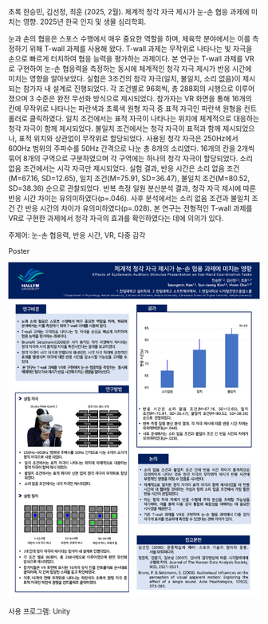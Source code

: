 초록
한승민, 김선정, 최훈 (2025, 2월). 체계적 청각 자극 제시가 눈-손 협응 과제에 미치는 영향. 2025년 한국 인지 및 생물 심리학회.

눈과 손의 협응은 스포스 수행에서 매우 중요한 역할을 하며, 체육학 분야에서는 이를 측정하기 위해 T-wall 과제를 사용해 왔다. T-wall 과제는 무작위로 나타나는 빛 자극을 손으로 빠르게 터치하여 협응 능력을 평가하는 과제이다. 본 연구는 T-wall 과제를 VR로 구현하여 눈-손 협응력을 측정하는 동시에 체계적인 청각 자극 제시가 반응 시간에 미치는 영향을 알아보았다. 실험은 3조건의 청각 자극(일치, 불일치, 소리 없음)이 제시되는 참가자 내 설계로 진행되었다. 각 조건별로 96회씩, 총 288회의 시행으로 이루어졌으며 3 수준은 완전 무선화 방식으로 제시되었다. 참가자는 VR 화면을 통해 16개의 칸에 무작위로 나타나는 파란색과 초록색 원형 자극 중 표적 자극인 파란색 원형을 컨트롤러로 클릭하였다. 일치 조건에서는 표적 자극이 나타나는 위치에 체계적으로 대응하는 청각 자극이 함께 제시되었다. 불일치 조건에서는 청각 자극이 표적과 함께 제시되었으나, 표적 위치와 상관없이 무작위로 할당되었다. 사용된 청각 자극은 250Hz에서 600Hz 범위의 주파수를 50Hz 간격으로 나눈 총 8개의 소리였다. 16개의 칸을 2개씩 묶어 8개의 구역으로 구분하였으며 각 구역에는 하나의 청각 자극이 할당되었다. 소리 없음 조건에서는 시각 자극만 제시되었다. 실험 결과, 반응 시간은 소리 없음 조건(M=67.16, SD=12.65), 일치 조건(M=75.91, SD=36.47), 불일치 조건(M=80.52, SD=38.36) 순으로 관찰되었다. 반복 측정 일원 분산분석 결과, 청각 자극 제시에 따른 반응 시간 차이는 유의미하였다(p=.046). 사후 분석에서는 소리 없음 조건과 불일치 조건 간 반응 시간의 차이가 유의미하였다(p=.028). 본 연구는 전형적인 T-wall 과제를 VR로 구현한 과제에서 청각 자극의 효과를 확인하였다는 데에 의의가 있다.

주제어: 눈-손 협응력, 반응 시간, VR, 다중 감각




Poster

![설계 이미지](./인지및생물2025.png)


사용 프로그램: Unity

